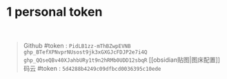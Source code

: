 # 1 personal token 

　　‍

> Github #token : `PidLB1zz-mThBZwpEVNB`
> `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`
> `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`
> [[obsidian贴图|图床配置]]
> 码云 #token : `5d4288b4249c09dfbcd0036395c10ede`


